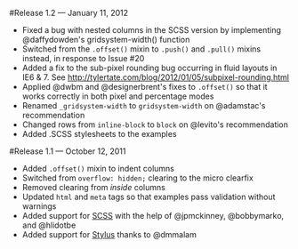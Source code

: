 #Release 1.2 — January 11, 2012

* Fixed a bug with nested columns in the SCSS version by implementing @daffydowden's gridsystem-width() function
* Switched from the `.offset()` mixin to `.push()` and `.pull()` mixins instead, in response to Issue #20
* Added a fix to the sub-pixel rounding bug occurring in fluid layouts in IE6 & 7. See http://tylertate.com/blog/2012/01/05/subpixel-rounding.html
* Applied @dwbm and @designerbrent's fixes to `.offset()` so that it works correctly in both pixel and percentage modes
* Renamed `_gridsystem-width` to `gridsystem-width` on @adamstac's recommendation
* Changed rows from `inline-block` to `block` on @levito's recommendation
* Added .SCSS stylesheets to the examples


#Release 1.1 — October 12, 2011

* Added `.offset()` mixin to indent columns
* Switched from `overflow: hidden;` clearing to the micro clearfix
* Removed clearing from *inside* columns
* Updated `html` and `meta` tags so that examples pass validation without warnings
* Added support for [SCSS](http://sass-lang.com/) with the help of @jpmckinney, @bobbymarko, and @hlidotbe
* Added support for [Stylus](http://learnboost.github.com/stylus/) thanks to @dmmalam